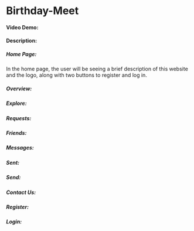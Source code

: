 # Birthday-Meet
#### Video Demo:
#### Description:

##### Home Page:
In the home page, the user will be seeing a brief description of this website and the logo, along with two buttons to register and log in.
##### Overview:
##### Explore:
##### Requests:
##### Friends:
##### Messages:
##### Sent:
##### Send:
##### Contact Us:
##### Register:
##### Login: